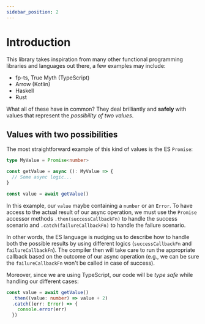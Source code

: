 ```yaml
---
sidebar_position: 2
---
```


# Introduction

This library takes inspiration from many other functional programming libraries and languages out there, a few examples
may include:

* fp-ts, True Myth (TypeScript)
* Arrow (Kotlin)
* Haskell
* Rust

What all of these have in common? They deal brilliantly and **safely** with values that represent the _possibility of
two values_.

## Values with two possibilities

The most straightforward example of this kind of values is the ES `Promise`:

```ts
type MyValue = Promise<number>

const getValue = async (): MyValue => {
  // Some async logic...
}

const value = await getValue()
```

In this example, our `value` maybe containing a `number` or an `Error`. To have access to the actual result of our async
operation, we must use the `Promise` accessor methods `.then(successCallbackFn)` to handle the success scenario
and `.catch(failureCallbackFn)` to handle the failure scenario.

In other words, the ES language is nudging us to describe how to handle both the possible results by using different
logics (`successCallbackFn` and `failureCallbackFn`). The compiler then will take care to run the appropriate callback
based on the outcome of our async operation (e.g., we can be sure the `failureCallbackFn` won't be called in case of
success).

Moreover, since we are using TypeScript, our code will be _type safe_ while handling our different cases:

```ts
const value = await getValue()
  .then((value: number) => value + 2)
  .catch((err: Error) => {
    console.error(err)
  })
```



